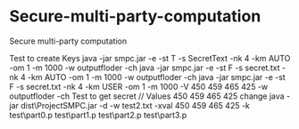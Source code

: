 # Secure-multi-party-computation
Secure multi-party computation

Test to create Keys
java -jar smpc.jar -e -st T -s SecretText -nk 4 -km AUTO -om 1 -m 1000 -w outputfloder -ch
java -jar smpc.jar -e -st F -s secret.txt -nk 4 -km AUTO -om 1 -m 1000 -w outputfloder -ch
java -jar smpc.jar -e -st F -s secret.txt -nk 4 -km USER -om 1 -m 1000  -V 450 459 465 425 -w outputfloder -ch
Test to get secret // Values 450 459 465 425 change 
java -jar dist\ProjectSMPC.jar -d -w test2.txt -xval 450 459 465 425 -k test\part0.p test\part1.p test\part2.p test\part3.p
